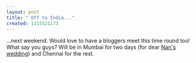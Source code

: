 ```yaml
--- 
layout: post
title: " Off to India..."
created: 1115521173
---
```

...next weekend. Would love to have a bloggers meet this time round too! What say you guys? Will be in Mumbai for two days (for dear <a href="http://wendelin.blogspot.com/2005/04/invite.html">Nan's wedding</a>) and Chennai for the rest.
